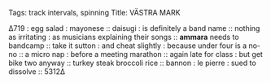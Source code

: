 Tags:  track intervals, spinning
Title: VÄSTRA MARK
  
∆719 : egg salad : mayonese :: daisugi : is definitely a band name :: nothing as irritating : as musicians explaining their songs :: **ammara** needs to bandcamp :: take it sutton : and cheat slightly : because under four is a no-no :: a micro nap : before a meeting marathon :: again late for class : but get bike two anyway :: turkey steak broccoli rice :: bannon : le pierre : sued to dissolve :: 5312∆